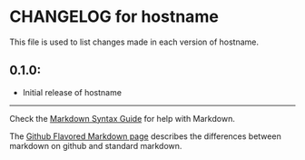 # CHANGELOG for hostname

This file is used to list changes made in each version of hostname.

## 0.1.0:

* Initial release of hostname

- - - 
Check the [Markdown Syntax Guide](http://daringfireball.net/projects/markdown/syntax) for help with Markdown.

The [Github Flavored Markdown page](http://github.github.com/github-flavored-markdown/) describes the differences between markdown on github and standard markdown.
